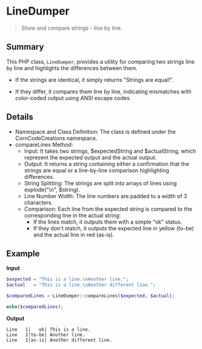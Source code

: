 # LineDumper
> Show and compare strings - line by line.

## Summary
This PHP class, `LineDumper`, provides a utility for comparing two strings line by line and highlights the differences between them. 

- If the strings are identical, it simply returns "Strings are equal!". 

- If they differ, it compares them line by line, indicating mismatches with color-coded output using ANSI escape codes.

## Details
- Namespace and Class Definition: The class is defined under the CornCodeCreations namespace.
- compareLines Method:
  - Input: It takes two strings, $expectedString and $actualString, which represent the expected output and the actual output.
  - Output: It returns a string containing either a confirmation that the strings are equal or a line-by-line comparison highlighting differences. 
  - String Splitting: The strings are split into arrays of lines using explode("\n", $string).
  - Line Number Width: The line numbers are padded to a width of 3 characters. 
  - Comparison: Each line from the expected string is compared to the corresponding line in the actual string:
    - If the lines match, it outputs them with a simple "ok" status.
    - If they don't match, it outputs the expected line in yellow (to-be) and the actual line in red (as-is).

## Example
**Input**
```php
$expected = "This is a line.\nAnother line.";
$actual   = "This is a line.\nAnother different line.";

$comparedLines = LineDumper::compareLines($expected, $actual);

echo($comparedLines);
```
**Output**
```shell
Line   1|   ok| This is a line.
Line   2|to-be| Another line.
Line   2|as-is| Another different line.
```